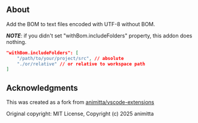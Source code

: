 ## About

Add the BOM to text files encoded with UTF-8 without BOM.

***NOTE***: if you didn't set "withBom.includeFolders" property, this addon does nothing.

```json
"withBom.includeFolders": [
    "/path/to/your/project/src", // absolute
    "./or/relative" // or relative to workspace path
]
```

## Acknowledgments

This was created as a fork from [animitta/vscode-extensions](https://github.com/animitta/vscode-extensions)

Original copyright: MIT License, Copyright (c) 2025 animitta